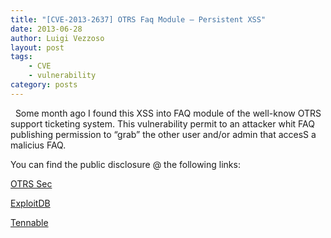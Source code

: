```yaml
---
title: "[CVE-2013-2637] OTRS Faq Module – Persistent XSS"
date: 2013-06-28
author: Luigi Vezzoso
layout: post
tags: 
    - CVE
    - vulnerability
category: posts
---
```

 
Some month ago I found this XSS into FAQ module of the well-know OTRS support ticketing system. This vulnerability permit to an attacker whit FAQ publishing permission to “grab” the other user and/or admin that accesS a malicius FAQ.

You can find the public disclosure @ the following links:

[OTRS Sec](http://www.otrs.com/en/open-source/community-news/security-advisories/security-advisory-2013-02/)

[ExploitDB](http://www.exploit-db.com/exploits/24922/)

[Tennable](http://www.tenablesecurity.info/plugins/index.php?view=single&id=66582)